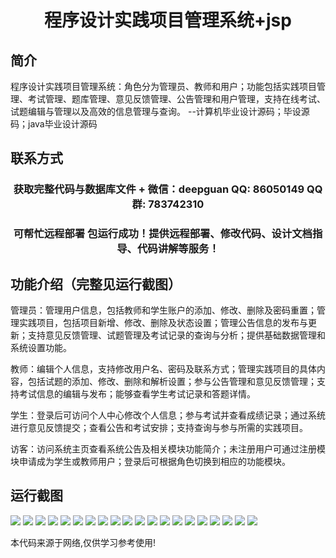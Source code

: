 <p><h1 align="center">程序设计实践项目管理系统+jsp</h1></p>

## 简介
程序设计实践项目管理系统：角色分为管理员、教师和用户；功能包括实践项目管理、考试管理、题库管理、意见反馈管理、公告管理和用户管理，支持在线考试、试题编辑与管理以及高效的信息管理与查询。    --计算机毕业设计源码；毕设源码；java毕业设计源码


## 联系方式
<p><h3 align="center">获取完整代码与数据库文件 + 微信：deepguan QQ: 86050149 QQ群: 783742310</h3></p>
<p><h3 align="center">可帮忙远程部署 包运行成功！提供远程部署、修改代码、设计文档指导、代码讲解等服务！</h3></p>

## 功能介绍（完整见运行截图）
管理员：管理用户信息，包括教师和学生账户的添加、修改、删除及密码重置；管理实践项目，包括项目新增、修改、删除及状态设置；管理公告信息的发布与更新；支持意见反馈管理、试题管理及考试记录的查询与分析；提供基础数据管理和系统设置功能。

教师：编辑个人信息，支持修改用户名、密码及联系方式；管理实践项目的具体内容，包括试题的添加、修改、删除和解析设置；参与公告管理和意见反馈管理；支持考试信息的编辑与发布；能够查看学生考试记录和答题详情。

学生：登录后可访问个人中心修改个人信息；参与考试并查看成绩记录；通过系统进行意见反馈提交；查看公告和考试安排；支持查询与参与所需的实践项目。

访客：访问系统主页查看系统公告及相关模块功能简介；未注册用户可通过注册模块申请成为学生或教师用户；登录后可根据角色切换到相应的功能模块。


## 运行截图
![](https://bs-1329754181.cos.ap-shanghai.myqcloud.com/ssm/ProgramPracticeManagementSystem/img/001.jpg)
![](https://bs-1329754181.cos.ap-shanghai.myqcloud.com/ssm/ProgramPracticeManagementSystem/img/002.jpg)
![](https://bs-1329754181.cos.ap-shanghai.myqcloud.com/ssm/ProgramPracticeManagementSystem/img/003.jpg)
![](https://bs-1329754181.cos.ap-shanghai.myqcloud.com/ssm/ProgramPracticeManagementSystem/img/004.jpg)
![](https://bs-1329754181.cos.ap-shanghai.myqcloud.com/ssm/ProgramPracticeManagementSystem/img/005.jpg)
![](https://bs-1329754181.cos.ap-shanghai.myqcloud.com/ssm/ProgramPracticeManagementSystem/img/006.jpg)
![](https://bs-1329754181.cos.ap-shanghai.myqcloud.com/ssm/ProgramPracticeManagementSystem/img/007.jpg)
![](https://bs-1329754181.cos.ap-shanghai.myqcloud.com/ssm/ProgramPracticeManagementSystem/img/008.jpg)
![](https://bs-1329754181.cos.ap-shanghai.myqcloud.com/ssm/ProgramPracticeManagementSystem/img/009.jpg)
![](https://bs-1329754181.cos.ap-shanghai.myqcloud.com/ssm/ProgramPracticeManagementSystem/img/010.jpg)
![](https://bs-1329754181.cos.ap-shanghai.myqcloud.com/ssm/ProgramPracticeManagementSystem/img/011.jpg)
![](https://bs-1329754181.cos.ap-shanghai.myqcloud.com/ssm/ProgramPracticeManagementSystem/img/012.jpg)
![](https://bs-1329754181.cos.ap-shanghai.myqcloud.com/ssm/ProgramPracticeManagementSystem/img/013.jpg)
![](https://bs-1329754181.cos.ap-shanghai.myqcloud.com/ssm/ProgramPracticeManagementSystem/img/014.jpg)
![](https://bs-1329754181.cos.ap-shanghai.myqcloud.com/ssm/ProgramPracticeManagementSystem/img/015.jpg)
![](https://bs-1329754181.cos.ap-shanghai.myqcloud.com/ssm/ProgramPracticeManagementSystem/img/016.jpg)
![](https://bs-1329754181.cos.ap-shanghai.myqcloud.com/ssm/ProgramPracticeManagementSystem/img/017.jpg)
![](https://bs-1329754181.cos.ap-shanghai.myqcloud.com/ssm/ProgramPracticeManagementSystem/img/018.jpg)
![](https://bs-1329754181.cos.ap-shanghai.myqcloud.com/ssm/ProgramPracticeManagementSystem/img/019.jpg)
![](https://bs-1329754181.cos.ap-shanghai.myqcloud.com/ssm/ProgramPracticeManagementSystem/img/020.jpg)

<p>本代码来源于网络,仅供学习参考使用!</p>
